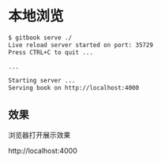 # 本地浏览

```bash
$ gitbook serve ./
Live reload server started on port: 35729
Press CTRL+C to quit ...

...

Starting server ...
Serving book on http://localhost:4000
```
## 效果

浏览器打开展示效果

http://localhost:4000